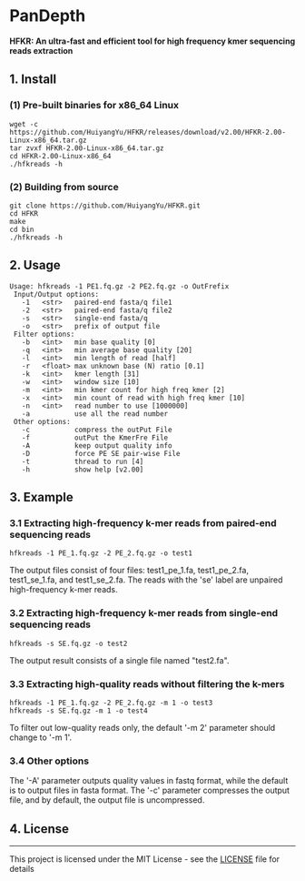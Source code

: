# PanDepth
<b>HFKR: An ultra-fast and efficient tool for high frequency kmer sequencing reads extraction</b>

##  1. Install
### (1) Pre-built binaries for x86_64 Linux
```
wget -c https://github.com/HuiyangYu/HFKR/releases/download/v2.00/HFKR-2.00-Linux-x86_64.tar.gz
tar zvxf HFKR-2.00-Linux-x86_64.tar.gz
cd HFKR-2.00-Linux-x86_64
./hfkreads -h
```
### (2) Building from source
```
git clone https://github.com/HuiyangYu/HFKR.git
cd HFKR
make
cd bin
./hfkreads -h
```
## 2. Usage
```
Usage: hfkreads -1 PE1.fq.gz -2 PE2.fq.gz -o OutFrefix
 Input/Output options:
   -1	<str>   paired-end fasta/q file1
   -2	<str>   paired-end fasta/q file2
   -s	<str>   single-end fasta/q
   -o	<str>   prefix of output file
 Filter options:
   -b	<int>   min base quality [0]
   -q	<int>   min average base quality [20]
   -l	<int>   min length of read [half]
   -r	<float> max unknown base (N) ratio [0.1]
   -k	<int>   kmer length [31]
   -w	<int>   window size [10]
   -m	<int>   min kmer count for high freq kmer [2]
   -x	<int>   min count of read with high freq kmer [10]
   -n	<int>   read number to use [1000000]
   -a	        use all the read number
 Other options:
   -c           compress the outPut File
   -f           outPut the KmerFre File
   -A           keep output quality info
   -D           force PE SE pair-wise File 
   -t           thread to run [4]
   -h           show help [v2.00]
```
## 3. Example
### 3.1 Extracting high-frequency k-mer reads from paired-end sequencing reads
```
hfkreads -1 PE_1.fq.gz -2 PE_2.fq.gz -o test1
```
The output files consist of four files: test1_pe_1.fa, test1_pe_2.fa, test1_se_1.fa, and test1_se_2.fa. The reads with the 'se' label are unpaired high-frequency k-mer reads.

### 3.2 Extracting high-frequency k-mer reads from single-end sequencing reads
```
hfkreads -s SE.fq.gz -o test2
```
The output result consists of a single file named "test2.fa".

### 3.3 Extracting high-quality reads without filtering the k-mers
```
hfkreads -1 PE_1.fq.gz -2 PE_2.fq.gz -m 1 -o test3
hfkreads -s SE.fq.gz -m 1 -o test4
```
To filter out low-quality reads only, the default '-m 2' parameter should change to '-m 1'.

### 3.4 Other options
The '-A' parameter outputs quality values in fastq format, while the default is to output files in fasta format. 
The '-c' parameter compresses the output file, and by default, the output file is uncompressed.

## 4. License
-------

This project is licensed under the MIT License - see the [LICENSE](LICENSE) file for details
